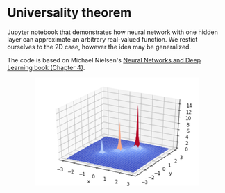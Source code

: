 # Universality theorem

Jupyter notebook that demonstrates how neural network with one hidden layer can approximate an arbitrary real-valued function.
We restict ourselves to the 2D case, however the idea may be generalized.

The code is based on Michael Nielsen's [Neural Networks and Deep Learning book (Chapter 4)](http://neuralnetworksanddeeplearning.com/chap4.html).

<p align="center">
  <img src="function.png" height="250"/>
</p>
